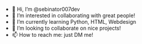 - 👋 Hi, I’m @sebinator007dev
- 👀 I’m interested in collaborating with great people!
- 🌱 I’m currently learning Python, HTML, Webdesign
- 💞️ I’m looking to collaborate on nice projects!
- 📫 How to reach me: just DM me!

<!---
sebinator007dev/sebinator007dev is a ✨ special ✨ repository because its `README.md` (this file) appears on your GitHub profile.
You can click the Preview link to take a look at your changes.
--->
